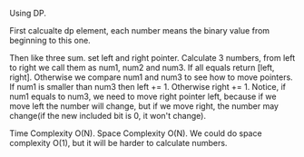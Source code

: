 Using DP.


First calcualte dp element, each number means the binary value from beginning to this one.

Then like three sum. set left and right pointer. Calculate 3 numbers, from left to right we call them as num1, num2 and num3. If all equals return [left, right]. Otherwise we compare num1 and num3 to see how to move pointers. If num1 is smaller than num3 then left += 1. Otherwise right += 1. Notice, if num1 equals to num3, we need to move right pointer left, because if we move left the number will change, but if we move right, the number may change(if the new included bit is 0, it won't change).


Time Complexity O(N). Space Complexity O(N). We could do space complexity O(1), but it will be harder to calculate numbers.